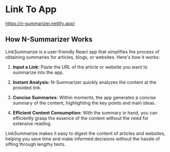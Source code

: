 # Link To App
https://n-summarizer.netlify.app/

## How N-Summarizer Works

LinkSummarize is a user-friendly React app that simplifies the process of obtaining summaries for articles, blogs, or websites. Here's how it works:

1. **Input a Link:** Paste the URL of the article or website you want to summarize into the app.

2. **Instant Analysis:** N-Summarizer quickly analyzes the content at the provided link.

3. **Concise Summaries:** Within moments, the app generates a concise summary of the content, highlighting the key points and main ideas.

4. **Efficient Content Consumption:** With the summary in hand, you can efficiently grasp the essence of the content without the need for extensive reading.


LinkSummarize makes it easy to digest the content of articles and websites, helping you save time and make informed decisions without the hassle of sifting through lengthy texts.
